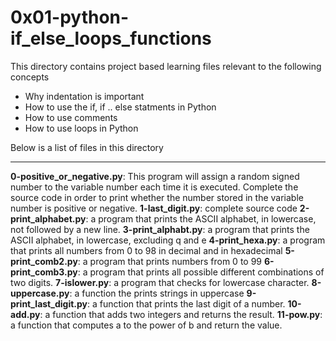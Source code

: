 # 0x01-python-if_else_loops_functions

This directory contains project based learning files relevant to the following concepts
- Why indentation is important
- How to use the if, if .. else statments in Python
- How to use comments
- How to use loops in Python

Below is a list of files in this directory

---

**0-positive_or_negative.py**: This program will assign a random signed number to the variable number each time it is executed. Complete the source code in order to print whether the number stored in the variable number is positive or negative.
**1-last_digit.py**: complete source code
**2-print_alphabet.py**:  a program that prints the ASCII alphabet, in lowercase, not followed by a new line.
**3-print_alphabt.py**: a program that prints the ASCII alphabet, in lowercase, excluding q and e
**4-print_hexa.py**: a program that prints all numbers from 0 to 98 in decimal and in hexadecimal
**5-print_comb2.py**: a program that prints numbers from 0 to 99
**6-print_comb3.py**: a program that prints all possible different combinations of two digits.
**7-islower.py**: a program that checks for lowercase character.
**8-uppercase.py**: a function the prints strings in uppercase
**9-print_last_digit.py**: a function that prints the last digit of a number.
**10-add.py**: a function that adds two integers and returns the result.
**11-pow.py**: a function that computes a to the power of b and return the value.
